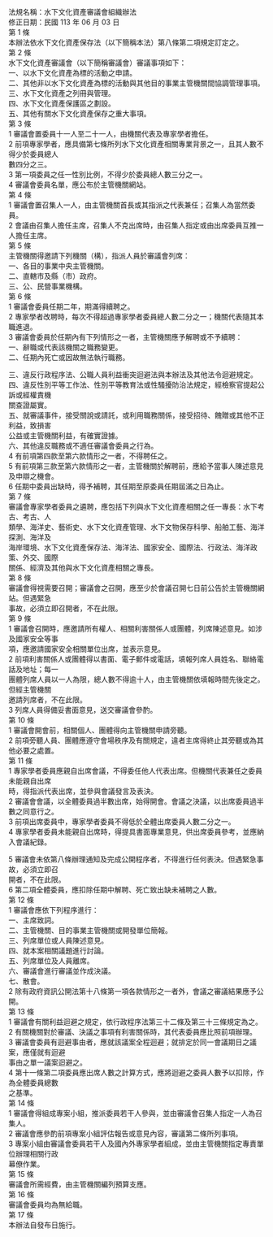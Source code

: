 法規名稱：水下文化資產審議會組織辦法  
修正日期：民國 113 年 06 月 03 日  
第 1 條  
本辦法依水下文化資產保存法（以下簡稱本法）第八條第二項規定訂定之。  
第 2 條  
水下文化資產審議會（以下簡稱審議會）審議事項如下：  
一、以水下文化資產為標的活動之申請。  
二、其他非以水下文化資產為標的活動與其他目的事業主管機關間協調管理事項。  
三、水下文化資產之列冊與管理。  
四、水下文化資產保護區之劃設。  
五、其他有關水下文化資產保存之重大事項。  
第 3 條  
1 審議會置委員十一人至二十一人，由機關代表及專家學者擔任。  
2 前項專家學者，應具備第七條所列水下文化資產相關專業背景之一，且其人數不得少於委員總人  
數四分之三。  
3 第一項委員之任一性別比例，不得少於委員總人數三分之一。  
4 審議會委員名單，應公布於主管機關網站。  
第 4 條  
1 審議會置召集人一人，由主管機關首長或其指派之代表兼任；召集人為當然委員。  
2 會議由召集人擔任主席，召集人不克出席時，由召集人指定或由出席委員互推一人擔任主席。  
第 5 條  
主管機關得邀請下列機關（構），指派人員於審議會列席：  
一、各目的事業中央主管機關。  
二、直轄市及縣（市）政府。  
三、公、民營事業機構。  
第 6 條  
1 審議會委員任期二年，期滿得續聘之。  
2 專家學者改聘時，每次不得超過專家學者委員總人數二分之一；機關代表隨其本職進退。  
3 審議會委員於任期內有下列情形之一者，主管機關應予解聘或不予續聘：  
一、辭職或代表該機關之職務變更。  
二、任期內死亡或因故無法執行職務。  


三、違反行政程序法、公職人員利益衝突迴避法與本辦法及其他法令迴避規定。  
四、違反性別平等工作法、性別平等教育法或性騷擾防治法規定，經檢察官提起公訴或經權責機  
關查證屬實。  
五、就審議事件，接受關說或請託，或利用職務關係，接受招待、餽贈或其他不正利益，致損害  
公益或主管機關利益，有確實證據。  
六、其他違反職務或不適任審議會委員之行為。  
4 有前項第四款至第六款情形之一者，不得聘任之。  
5 有前項第三款至第六款情形之一者，主管機關於解聘前，應給予當事人陳述意見及申辯之機會。  
6 任期中委員出缺時，得予補聘，其任期至原委員任期屆滿之日為止。  
第 7 條  
審議會專家學者委員之遴聘，應包括下列與水下文化資產相關之任一專長：水下考古、考古、人  
類學、海洋史、藝術史、水下文化資產管理、水下文物保存科學、船舶工藝、海洋探測、海洋及  
海岸環境、水下文化資產保存法、海洋法、國家安全、國際法、行政法、海洋政策、外交、國際  
關係、經濟及其他與水下文化資產相關之專長。  
第 8 條  
審議會得視需要召開；審議會之召開，應至少於會議召開七日前公告於主管機關網站。但遇緊急  
事故，必須立即召開者，不在此限。  
第 9 條  
1 審議會召開時，應邀請所有權人、相關利害關係人或團體，列席陳述意見。如涉及國家安全等事  
項，應邀請國家安全相關單位出席，並表示意見。  
2 前項利害關係人或團體得以書面、電子郵件或電話，填報列席人員姓名、聯絡電話及地址；每一  
團體列席人員以一人為限，總人數不得逾十人，由主管機關依填報時間先後定之。但經主管機關  
邀請列席者，不在此限。  
3 列席人員得備妥書面意見，送交審議會參酌。  
第 10 條  
1 審議會開會前，相關個人、團體得向主管機關申請旁聽。  
2 前項旁聽人員、團體應遵守會場秩序及有關規定，違者主席得終止其旁聽或為其他必要之處置。  
第 11 條  
1 專家學者委員應親自出席會議，不得委任他人代表出席。但機關代表兼任之委員未能親自出席  
時，得指派代表出席，並參與會議發言及表決。  
2 審議會會議，以全體委員過半數出席，始得開會。會議之決議，以出席委員過半數之同意行之。  
3 前項出席委員中，專家學者委員不得低於全體出席委員人數二分之一。  
4 專家學者委員未能親自出席時，得提具書面專業意見，供出席委員參考，並應納入會議紀錄。  


5 審議會未依第八條辦理通知及完成公開程序者，不得進行任何表決。但遇緊急事故，必須立即召  
開者，不在此限。  
6 第二項全體委員，應扣除任期中解聘、死亡致出缺未補聘之人數。  
第 12 條  
1 審議會應依下列程序進行：  
一、主席致詞。  
二、主管機關、目的事業主管機關或開發單位簡報。  
三、列席單位或人員陳述意見。  
四、就本案相關議題進行討論。  
五、列席單位及人員離席。  
六、審議會進行審議並作成決議。  
七、散會。  
2 除有政府資訊公開法第十八條第一項各款情形之一者外，會議之審議結果應予公開。  
第 13 條  
1 審議會有關利益迴避之規定，依行政程序法第三十二條及第三十三條規定為之。  
2 有關機關對於審議、決議之事項有利害關係時，其代表委員應比照前項辦理。  
3 審議會委員有迴避事由者，應就該議案全程迴避；就排定於同一會議期日之議案，應僅就有迴避  
事由之單一議案迴避之。  
4 第十一條第二項委員應出席人數之計算方式，應將迴避之委員人數予以扣除，作為全體委員總數  
之基準。  
第 14 條  
1 審議會得組成專案小組，推派委員若干人參與，並由審議會召集人指定一人為召集人。  
2 審議會應參酌前項專案小組評估報告或意見內容，審議第二條所列事項。  
3 專案小組由審議會委員若干人及國內外專家學者組成，並由主管機關指定專責單位辦理相關行政  
幕僚作業。  
第 15 條  
審議會所需經費，由主管機關編列預算支應。  
第 16 條  
審議會委員均為無給職。  
第 17 條  
本辦法自發布日施行。  


